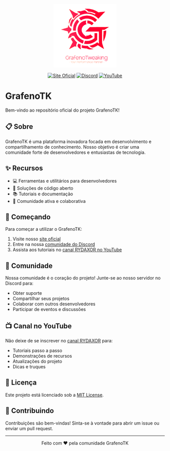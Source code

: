 <p align="center">
  <img src="https://raw.githubusercontent.com/RYDAXOR/GrafenoTK/main/assets/logo.png" alt="GrafenoTK Logo" width="200"/>
</p>

<p align="center">
  <a href="https://grafenotk.xyz"><img src="https://img.shields.io/badge/Site_Oficial-grafenotk.xyz-blue?style=for-the-badge" alt="Site Oficial"/></a>
  <a href="https://grafenotk.github.io/dc"><img src="https://img.shields.io/badge/Discord-Entre_na_Comunidade-7289DA?style=for-the-badge&logo=discord&logoColor=white" alt="Discord"/></a>
  <a href="https://www.youtube.com/c/RYDAXOR"><img src="https://img.shields.io/badge/YouTube-Tutoriais-FF0000?style=for-the-badge&logo=youtube&logoColor=white" alt="YouTube"/></a>
</p>

# GrafenoTK

Bem-vindo ao repositório oficial do projeto GrafenoTK! 

## 📋 Sobre

GrafenoTK é uma plataforma inovadora focada em desenvolvimento e compartilhamento de conhecimento. Nosso objetivo é criar uma comunidade forte de desenvolvedores e entusiastas de tecnologia.

## ✨ Recursos

- 💻 Ferramentas e utilitários para desenvolvedores
- 🔧 Soluções de código aberto
- 📚 Tutoriais e documentação
- 🤝 Comunidade ativa e colaborativa

## 🚀 Começando

Para começar a utilizar o GrafenoTK:

1. Visite nosso [site oficial](https://grafenotk.xyz)
2. Entre na nossa [comunidade do Discord](https://grafenotk.github.io/dc)
3. Assista aos tutoriais no [canal RYDAXOR no YouTube](https://www.youtube.com/c/RYDAXOR)

## 💬 Comunidade

Nossa comunidade é o coração do projeto! Junte-se ao nosso servidor no Discord para:

- Obter suporte
- Compartilhar seus projetos
- Colaborar com outros desenvolvedores
- Participar de eventos e discussões

## 📺 Canal no YouTube

Não deixe de se inscrever no [canal RYDAXOR](https://www.youtube.com/c/RYDAXOR) para:

- Tutoriais passo a passo
- Demonstrações de recursos
- Atualizações do projeto
- Dicas e truques

## 📄 Licença

Este projeto está licenciado sob a [MIT License](LICENSE).

## 🤝 Contribuindo

Contribuições são bem-vindas! Sinta-se à vontade para abrir um issue ou enviar um pull request.

---

<p align="center">
  Feito com ❤️ pela comunidade GrafenoTK
</p>

